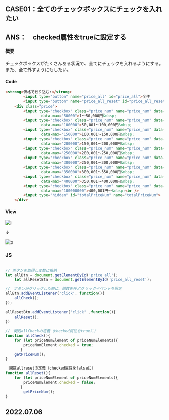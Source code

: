 ## CASE01：全てのチェックボックスにチェックを入れたい

## ANS：　checked属性をtrueに設定する




#### 概要
チェックボックスがたくさんある状況で、全てにチェックを入れるようにする。また、全て外すようにもしたい。

#### Code

```HTML
<strong>価格で絞り込む:</strong>
		<input type="button" name="price_all" id="price_all">全件
		<input type="button" name="price_all_reset" id="price_all_reset">リセット
	<div class="price">
		<input type="checkbox" class="price_num" name="price_num" data-min="1"
				data-max="50000">1〜50,000円&nbsp;
		<input type="checkbox" class="price_num" name="price_num" data-min="50001"
				data-max="100000">50,001〜100,000円&nbsp;
		<input type="checkbox" class="price_num" name="price_num" data-min="100001"
				data-max="150000">100,001〜150,000円&nbsp;
		<input type="checkbox" class="price_num" name="price_num" data-min="150001"
				data-max="200000">150,001〜200,000円&nbsp;
		<input type="checkbox" class="price_num" name="price_num" data-min="200001"
				data-max="250000">200,001〜250,000円&nbsp;
		<input type="checkbox" class="price_num" name="price_num" data-min="250001"
				data-max="300000">250,001〜300,000円&nbsp;
		<input type="checkbox" class="price_num" name="price_num" data-min="300001"
				data-max="350000">300,001〜350,000円&nbsp;
		<input type="checkbox" class="price_num" name="price_num" data-min="350001"
				data-max="400000">350,001〜400,000円&nbsp;
		<input type="checkbox" class="price_num" name="price_num" data-min="400001"
				data-max="100000000">400,001円〜&nbsp;<br />
		<input type="hidden" id="totalPriceNum" name="totalPriceNum">
	</div>
```

#### View

![i](https://user-images.githubusercontent.com/105257856/177462981-af954c8e-6b39-4655-b8bb-8e701a8d4e98.png)

↓

![p](https://user-images.githubusercontent.com/105257856/177462988-027c7b13-e79a-44b6-9239-602ef2bed7a8.png)


### JS

```JavaScript

// ボタンを取得し変数に格納
let allBtn = document.getElementById('price_all');
	let allResetBtn = document.getElementById('price_all_reset');　

//　ボタンがクリックした際に、関数を呼ぶクリックイベントを設定 	
allBtn.addEventListener('click', function(){
	allCheck();
});
  
allResetBtn.addEventListener('click' ,function(){
	allReset();
})
	
//　関数allCheckの定義（checked属性をtrueに）
function allCheck(){
	for (let priceNumElement of priceNumElements){
		priceNumElement.checked = true;　
　　　　}
	getPriceNum();
}

　関数allresetの定義（checked属性をfalseに）
function allReset(){
	for (let priceNumElement of priceNumElements){
		priceNumElement.checked = false;
　　　　}
		getPriceNum();
}

```
## 2022.07.06
